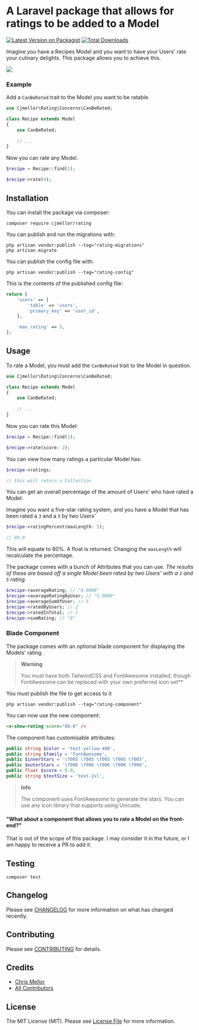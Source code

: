 # A Laravel package that allows for ratings to be added to a Model

[![Latest Version on Packagist](https://img.shields.io/packagist/v/cjmellor/rating.svg?style=flat-square)](https://packagist.org/packages/cjmellor/rating)
[![Total Downloads](https://img.shields.io/packagist/dt/cjmellor/rating.svg?style=flat-square)](https://packagist.org/packages/cjmellor/rating)

Imagine you have a Recipes Model and you want to have your Users' rate your culinary delights. This package allows you to achieve this.

![](https://banners.beyondco.de/Rating.png?theme=dark&packageManager=composer+require&packageName=cjmellor%2Frating&pattern=slantedStars&style=style_2&description=Rate+your+Models&md=1&showWatermark=0&fontSize=100px&images=star&widths=400&heights=400)

### Example

Add a `CanBeRated` trait to the Model you want to be ratable.

```php
use Cjmellor\Rating\Concerns\CanBeRated;

class Recipe extends Model
{
    use CanBeRated;
    
    // ...
}
```

Now you can rate any Model.

```php
$recipe = Recipe::find(1);

$recipe->rate(4);
```

## Installation

You can install the package via composer:

```shell
composer require cjmellor/rating
```

You can publish and run the migrations with:

```shell
php artisan vendor:publish --tag="rating-migrations"
php artisan migrate
```

You can publish the config file with:

```shell
php artisan vendor:publish --tag="rating-config"
```

This is the contents of the published config file:

```php
return [
    'users' => [
        'table' => 'users',
        'primary_key' => 'user_id',
    ],

    'max_rating' => 5,
];
```

## Usage

To rate a Model, you must add the `CanBeRated` trait to the Model in question.

```php
use Cjmellor\Rating\Concerns\CanBeRated;

class Recipe extends Model
{
    use CanBeRated;
    
    // ...
}
```

Now you can rate this Model:

```php
$recipe = Recipe::find(1);

$recipe->rate(score: 2);
```

You can view how many ratings a particular Model has:

```php
$recipe->ratings;

// this will return a Collection
```

You can get an overall percentage of the amount of Users' who have rated a Model:

Imagine you want a five-star rating system, and you have a Model that has been rated a `3` and a `5` by two Users'

```php
$recipe->ratingPercent(maxLength: 5);

// 80.0
```

This will equate to 80%. A float is returned. Changing the `maxLength` will recalculate the percentage.

The package comes with a bunch of Attributes that you can use. _The results of these are based off a single Model been rated by two Users' with a `3` and ` 5` rating._

```php
$recipe->averageRating; // "4.0000"
$recipe->averageRatingByUser; // "5.0000"
$recipe->averageSumOfUser; // 5
$recipe->ratedByUsers; // 2
$recipe->ratedInTotal; // 2
$recipe->sumRating; // "8" 
```

### Blade Component

The package comes with an optional blade component for displaying the Models' rating.

> **Warning**
> 
> You must have both TailwindCSS and FontAwesome installed, though FontAwesome can be replaced with your own preferred icon set**

You must publish the file to get access to it

```shell
php artisan vendor:publish --tag="rating-component"
```

You can now use the new component:

```html
<x-show-rating score="80.0" />
```

The component has customisable attributes:

```php
public string $color = 'text-yellow-400',
public string $family = 'FontAwesome',
public $innerStars = '\f005 \f005 \f005 \f005 \f005',
public $outerStars = '\f006 \f006 \f006 \f006 \f006',
public float $score = 0.0,
public string $textSize = 'text-2xl',
```

> **Info**
> 
> The component uses FontAwesome to generate the stars. You can use any icon library that supports using Unicode.

#### **"What about a component that allows you to rate a Model on the front-end?"**

That is out of the scope of this package. I may consider it in the future, or I am happy to receive a PR to add it.

## Testing

```shell
composer test
```

## Changelog

Please see [CHANGELOG](CHANGELOG.md) for more information on what has changed recently.

## Contributing

Please see [CONTRIBUTING](https://github.com/cjmellor/.github/blob/main/CONTRIBUTING.md) for details.

## Credits

- [Chris Mellor](https://github.com/cjmellor)
- [All Contributors](../../contributors)

## License

The MIT License (MIT). Please see [License File](LICENSE.md) for more information.
